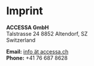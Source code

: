 # Imprint

**ACCESSA GmbH**  
Talstrasse 24 
8852 Altendorf, SZ  
Switzerland  

**Email:** [info ät accessa.ch](mailto:info@accessa.ch)  
**Phone:** +41 76 687 8628